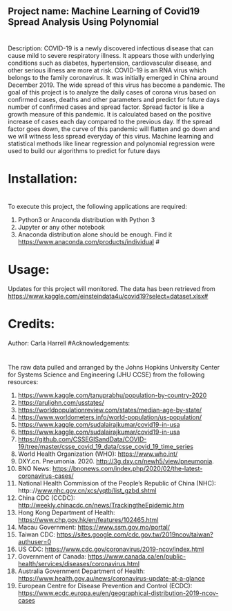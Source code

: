 ## Project name: Machine Learning of Covid19 Spread Analysis Using Polynomial 
#
Description: COVID-19 is a newly discovered infectious disease that can cause mild to severe respiratory illness.  It appears those with underlying conditions such as diabetes, hypertension, cardiovascular disease, and other serious illness are more at risk.  COVID-19 is an RNA virus which belongs to the family coronavirus.  It was initially emerged in China around December 2019.  The wide spread of this virus has become a pandemic. The goal of this project is to analyze the daily cases of corona virus based on confirmed cases, deaths and other parameters and predict for future days number of confirmed cases and spread factor. Spread factor is like a growth measure of this pandemic. It is calculated based on the positive increase of cases each day compared to the previous day. If the spread factor goes down, the curve of this pandemic will flatten and go down and we will witness less spread everyday of this virus. Machine learning and statistical methods like linear regression and polynomial regression were used to build our algorithms to predict for future days
#
# Installation: 
#
To execute this project, the following applications are required:
1.	Python3 or Anaconda distribution with Python 3
2.	Jupyter or any other notebook
3.	Anaconda distribution alone should be enough. Find it https://www.anaconda.com/products/individual
           #
# Usage: 

Updates for this project will monitored.  The data has been retrieved from  https://www.kaggle.com/einsteindata4u/covid19?select=dataset.xlsx#

# Credits:
Author:  Carla Harrell
#Acknowledgements:
#
The raw data pulled and arranged by the Johns Hopkins University Center for Systems Science and Engineering (JHU CCSE) from the following resources:
1.	https://www.kaggle.com/tanuprabhu/population-by-country-2020
2.	https://aruljohn.com/usstates/
3.	https://worldpopulationreview.com/states/median-age-by-state/
4.	https://www.worldometers.info/world-population/us-population/
5.	https://www.kaggle.com/sudalairajkumar/covid19-in-usa
6.	https://www.kaggle.com/sudalairajkumar/covid19-in-usa
7.	https://github.com/CSSEGISandData/COVID-19/tree/master/csse_covid_19_data/csse_covid_19_time_series
8.	World Health Organization (WHO): https://www.who.int/
9.	DXY.cn. Pneumonia. 2020. http://3g.dxy.cn/newh5/view/pneumonia.
10.	BNO News: https://bnonews.com/index.php/2020/02/the-latest-coronavirus-cases/
11.	National Health Commission of the People’s Republic of China (NHC): http:://www.nhc.gov.cn/xcs/yqtb/list_gzbd.shtml
12.	China CDC (CCDC): http://weekly.chinacdc.cn/news/TrackingtheEpidemic.htm
13.	Hong Kong Department of Health: https://www.chp.gov.hk/en/features/102465.html
14.	Macau Government: https://www.ssm.gov.mo/portal/
15.	Taiwan CDC: https://sites.google.com/cdc.gov.tw/2019ncov/taiwan?authuser=0
16.	US CDC: https://www.cdc.gov/coronavirus/2019-ncov/index.html
17.	Government of Canada: https://www.canada.ca/en/public-health/services/diseases/coronavirus.html
18.	Australia Government Department of Health: https://www.health.gov.au/news/coronavirus-update-at-a-glance
19.	European Centre for Disease Prevention and Control (ECDC): https://www.ecdc.europa.eu/en/geographical-distribution-2019-ncov-cases
#
